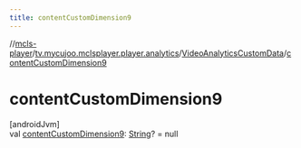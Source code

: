 ```yaml
---
title: contentCustomDimension9
---
```

//[mcls-player](../../../index.html)/[tv.mycujoo.mclsplayer.player.analytics](../index.html)/[VideoAnalyticsCustomData](index.html)/[contentCustomDimension9](content-custom-dimension9.html)



# contentCustomDimension9



[androidJvm]\
val [contentCustomDimension9](content-custom-dimension9.html): [String](https://kotlinlang.org/api/latest/jvm/stdlib/kotlin/-string/index.html)? = null




